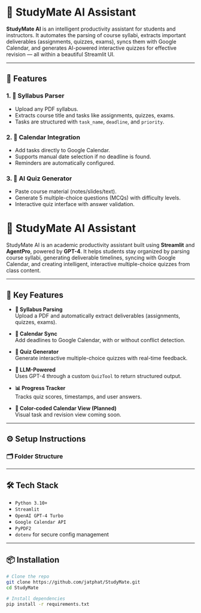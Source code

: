 # 📘 StudyMate AI Assistant

**StudyMate AI** is an intelligent productivity assistant for students and instructors. It automates the parsing of course syllabi, extracts important deliverables (assignments, quizzes, exams), syncs them with Google Calendar, and generates AI-powered interactive quizzes for effective revision — all within a beautiful Streamlit UI.

---

## 🚀 Features

### 1. 📄 Syllabus Parser
- Upload any PDF syllabus.
- Extracts course title and tasks like assignments, quizzes, exams.
- Tasks are structured with `task_name`, `deadline`, and `priority`.

### 2. 📅 Calendar Integration
- Add tasks directly to Google Calendar.
- Supports manual date selection if no deadline is found.
- Reminders are automatically configured.

### 3. 🧪 AI Quiz Generator
- Paste course material (notes/slides/text).
- Generate 5 multiple-choice questions (MCQs) with difficulty levels.
- Interactive quiz interface with answer validation.

# 📘 StudyMate AI Assistant

StudyMate AI is an academic productivity assistant built using **Streamlit** and **AgentPro**, powered by **GPT-4**. It helps students stay organized by parsing course syllabi, generating deliverable timelines, syncing with Google Calendar, and creating intelligent, interactive multiple-choice quizzes from class content.

---

## 🔑 Key Features

- **📄 Syllabus Parsing**  
  Upload a PDF and automatically extract deliverables (assignments, quizzes, exams).

- **📅 Calendar Sync**  
  Add deadlines to Google Calendar, with or without conflict detection.

- **🧪 Quiz Generator**  
  Generate interactive multiple-choice quizzes with real-time feedback.

- **🧠 LLM-Powered**  
  Uses GPT-4 through a custom `QuizTool` to return structured output.

- **📊 Progress Tracker**  
  Tracks quiz scores, timestamps, and user answers.

- **🎨 Color-coded Calendar View (Planned)**  
  Visual task and revision view coming soon.

---

## ⚙️ Setup Instructions

### 🗂 Folder Structure


---

## 🛠️ Tech Stack

- `Python 3.10+`
- `Streamlit`
- `OpenAI GPT-4 Turbo`
- `Google Calendar API`
- `PyPDF2`
- `dotenv` for secure config management

---

## 📦 Installation

```bash
# Clone the repo
git clone https://github.com/jatphat/StudyMate.git
cd StudyMate

# Install dependencies
pip install -r requirements.txt





